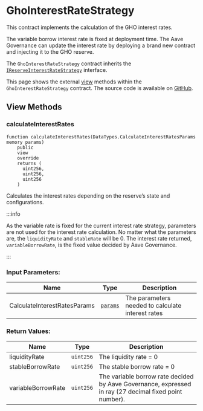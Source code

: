 # GhoInterestRateStrategy

This contract implements the calculation of the GHO interest rates.

The variable borrow interest rate is fixed at deployment time. The Aave Governance can update the interest rate by deploying a brand new contract and injecting it to the GHO reserve.

The `GhoInterestRateStrategy` contract inherits the [`IReserveInterestRateStrategy`](https://github.com/aave/aave-v3-core/blob/master/contracts/interfaces/IReserveInterestRateStrategy.sol) interface.

This page shows the external [view](#view-methods) methods within the `GhoInterestRateStrategy` contract. The source code is available on [GitHub](https://github.com/aave/gho/blob/main/src/contracts/facilitators/aave/interestStrategy/GhoInterestRateStrategy.sol).

## View Methods

### calculateInterestRates

```solidity
function calculateInterestRates(DataTypes.CalculateInterestRatesParams memory params)
    public
    view
    override
    returns (
      uint256,
      uint256,
      uint256
    )
```

Calculates the interest rates depending on the reserve’s state and configurations.

:::info

As the variable rate is fixed for the current interest rate strategy, parameters are not used for the interest rate calculation. No matter what the parameters are, the `liquidityRate` and `stableRate` will be 0. The interest rate returned, `variableBorrowRate`, is the fixed value decided by Aave Governance.

:::

### Input Parameters:

| Name     | Type                                                                                                   | Description                                       |
| -------- | ------------------------------------------------------------------------------------------------------ | ------------------------------------------------- |
| CalculateInterestRatesParams | [`params`](https://github.com/aave/aave-v3-core/blob/master/contracts/protocol/libraries/types/DataTypes.sol#L247) | The parameters needed to calculate interest rates |

### Return Values:

| Name               | Type    | Description                                                                                            |
| ------------------ | ------- | ------------------------------------------------------------------------------------------------------ |
| liquidityRate      | `uint256` | The liquidity rate = 0                                                                                 |
| stableBorrowRate   | `uint256` | The stable borrow rate = 0                                                                             |
| variableBorrowRate | `uint256` | The variable borrow rate decided by Aave Governance, expressed in ray (27 decimal fixed point number). |
